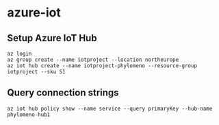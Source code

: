 # azure-iot

## Setup Azure IoT Hub

```
az login
az group create --name iotproject --location northeurope
az iot hub create --name iotproject-phylomeno --resource-group iotproject --sku S1
```

## Query connection strings
```
az iot hub policy show --name service --query primaryKey --hub-name phylomeno-hub1
```
